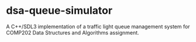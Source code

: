 # dsa-queue-simulator
A C++/SDL3 implementation of a traffic light queue management system for COMP202 Data Structures and Algorithms assignment.
